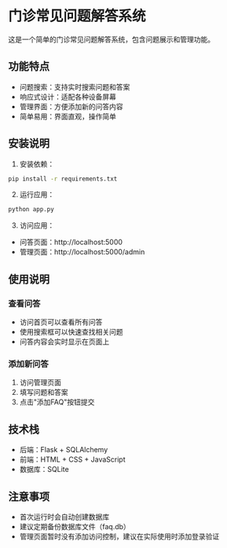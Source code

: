 # 门诊常见问题解答系统

这是一个简单的门诊常见问题解答系统，包含问题展示和管理功能。

## 功能特点

- 问题搜索：支持实时搜索问题和答案
- 响应式设计：适配各种设备屏幕
- 管理界面：方便添加新的问答内容
- 简单易用：界面直观，操作简单

## 安装说明

1. 安装依赖：
```bash
pip install -r requirements.txt
```

2. 运行应用：
```bash
python app.py
```

3. 访问应用：
- 问答页面：http://localhost:5000
- 管理页面：http://localhost:5000/admin

## 使用说明

### 查看问答
- 访问首页可以查看所有问答
- 使用搜索框可以快速查找相关问题
- 问答内容会实时显示在页面上

### 添加新问答
1. 访问管理页面
2. 填写问题和答案
3. 点击"添加FAQ"按钮提交

## 技术栈

- 后端：Flask + SQLAlchemy
- 前端：HTML + CSS + JavaScript
- 数据库：SQLite

## 注意事项

- 首次运行时会自动创建数据库
- 建议定期备份数据库文件（faq.db）
- 管理页面暂时没有添加访问控制，建议在实际使用时添加登录验证 